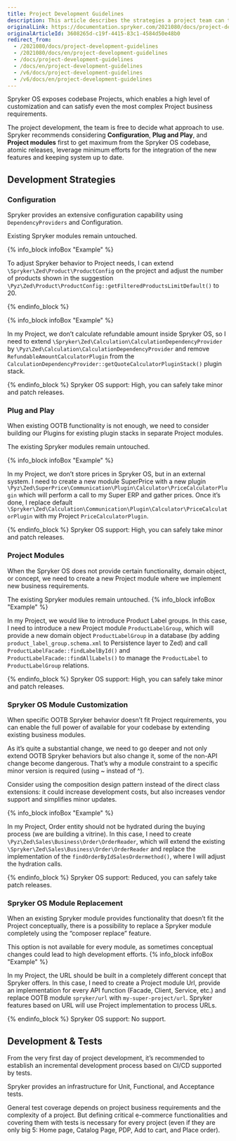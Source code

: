 ```yaml
---
title: Project Development Guidelines
description: This article describes the strategies a project team can take while building a Spryker-based project.
originalLink: https://documentation.spryker.com/2021080/docs/project-development-guidelines
originalArticleId: 3608265d-c19f-4415-83c1-4584d50e48b0
redirect_from:
  - /2021080/docs/project-development-guidelines
  - /2021080/docs/en/project-development-guidelines
  - /docs/project-development-guidelines
  - /docs/en/project-development-guidelines
  - /v6/docs/project-development-guidelines
  - /v6/docs/en/project-development-guidelines
---
```


Spryker OS exposes codebase Projects, which enables a high level of customization and can satisfy even the most complex Project business requirements.

The project development, the team is free to decide what approach to use. Spryker recommends considering **Configuration**, **Plug and Play**, and **Project modules** first to get maximum from the Spryker OS codebase, atomic releases, leverage minimum efforts for the integration of the new features and keeping system up to date.

## Development Strategies

### Configuration

Spryker provides an extensive configuration capability using `DependencyProviders` and Configuration.

Existing Spryker modules remain untouched.

{% info_block infoBox "Example" %}

To adjust Spryker behavior to Project needs, I can extend `\Spryker\Zed\Product\ProductConfig` on the project and adjust the number of products shown in the suggestion `\Pyz\Zed\Product\ProductConfig::getFilteredProductsLimitDefault()` to 20.

{% endinfo_block %}

{% info_block infoBox "Example" %}

In my Project, we don’t calculate refundable amount inside Spryker OS, so I need to extend `\Spryker\Zed\Calculation\CalculationDependencyProvider` by
`\Pyz\Zed\Calculation\CalculationDependencyProvider` and remove `RefundableAmountCalculatorPlugin` from the `CalculationDependencyProvider::getQuoteCalculatorPluginStack()` plugin stack.

{% endinfo_block %}
Spryker OS support: High, you can safely take minor and patch releases.

### Plug and Play

When existing OOTB functionality is not enough, we need to consider building our Plugins for existing plugin stacks in separate Project modules.

The existing Spryker modules remain untouched.

{% info_block infoBox "Example" %}

In my Project, we don’t store prices in Spryker OS, but in an external system. I need to create a new module SuperPrice with a new plugin `\Pyz\Zed\SuperPrice\Communication\Plugin\Calculator\PriceCalculatorPlugin` which will perform a call to my Super ERP and gather prices. Once it’s done, I replace default `\Spryker\Zed\Calculation\Communication\Plugin\Calculator\PriceCalculatorPlugin` with my Project `PriceCalculatorPlugin`.

{% endinfo_block %}
Spryker OS support: High, you can safely take minor and patch releases.

### Project Modules

When the Spryker OS does not provide certain functionality, domain object, or concept, we need to create a new Project module where we implement new business requirements.

The existing Spryker modules remain untouched.
{% info_block infoBox "Example" %}

In my Project, we would like to introduce Product Label groups. In this case, I need to introduce a new Project module `ProductLabelGroup`, which will provide a new domain object `ProductLabelGroup` in a database (by adding `product_label_group.schema.xml` to Persistence layer to Zed) and call `ProductLabelFacade::findLabelById()` and `ProductLabelFacade::findAllLabels()` to manage the `ProductLabel` to `ProductLabelGroup` relations.

{% endinfo_block %}
Spryker OS support: High, you can safely take minor and patch releases.

### Spryker OS Module Customization

When specific OOTB Spryker behavior doesn’t fit Project requirements, you can enable the full power of available for your codebase by extending existing business modules.

As it’s quite a substantial change, we need to go deeper and not only extend OOTB Spryker behaviors but also change it, some of the non-API change become dangerous. That’s why a module constraint to a specific minor version is required (using ~ instead of ^).

Consider using the composition design pattern instead of the direct class extensions: it could increase development costs, but also increases vendor support and simplifies minor updates.

{% info_block infoBox "Example" %}

In my Project, Order entity should not be hydrated during the buying process (we are building a vitrine). In this case, I need to create `\Pyz\Zed\Sales\Business\Order\OrderReader`, which will extend the existing `\Spryker\Zed\Sales\Business\Order\OrderReader` and replace the implementation of the `findOrderByIdSalesOrdermethod()`, where I will adjust the hydration calls.

{% endinfo_block %}
Spryker OS support: Reduced, you can safely take patch releases.

### Spryker OS Module Replacement

When an existing Spryker module provides functionality that doesn’t fit the Project conceptually, there is a possibility to replace a Spryker module completely using the “composer replace” feature.

This option is not available for every module, as sometimes conceptual changes could lead to high development efforts.
{% info_block infoBox "Example" %}

In my Project, the URL should be built in a completely different concept that Spryker offers. In this case, I need to create a Project module Url, provide an implementation for every API function (Facade, Client, Service, etc.) and replace OOTB module `spryker/url` with `my-super-project/url`. Spryker features based on URL will use Project implementation to process URLs.

{% endinfo_block %}
Spryker OS support: No support.

## Development & Tests

From the very first day of project development, it’s recommended to establish an incremental development process based on CI/CD supported by tests.

Spryker provides an infrastructure for Unit, Functional, and Acceptance tests.

General test coverage depends on project business requirements and the complexity of a project. But defining critical e-commerce functionalities and covering them with tests is necessary for every project (even if they are only big 5: Home page, Catalog Page, PDP, Add to cart, and Place order).

<!--More on test infrastructure <link>

How to write the very first project test <link>-->
